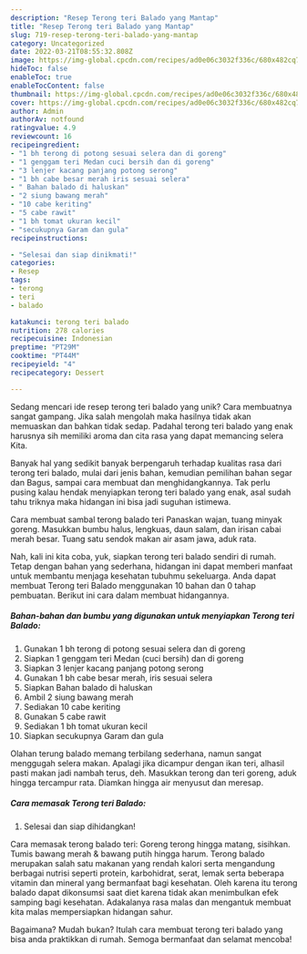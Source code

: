 ```yaml
---
description: "Resep Terong teri Balado yang Mantap"
title: "Resep Terong teri Balado yang Mantap"
slug: 719-resep-terong-teri-balado-yang-mantap
category: Uncategorized
date: 2022-03-21T08:55:32.808Z
image: https://img-global.cpcdn.com/recipes/ad0e06c3032f336c/680x482cq70/terong-teri-balado-foto-resep-utama.jpg
hideToc: false
enableToc: true
enableTocContent: false
thumbnail: https://img-global.cpcdn.com/recipes/ad0e06c3032f336c/680x482cq70/terong-teri-balado-foto-resep-utama.jpg
cover: https://img-global.cpcdn.com/recipes/ad0e06c3032f336c/680x482cq70/terong-teri-balado-foto-resep-utama.jpg
author: Admin
authorAv: notfound
ratingvalue: 4.9
reviewcount: 16
recipeingredient:
- "1 bh terong di potong sesuai selera dan di goreng"
- "1 genggam teri Medan cuci bersih dan di goreng"
- "3 lenjer kacang panjang potong serong"
- "1 bh cabe besar merah iris sesuai selera"
- " Bahan balado di haluskan"
- "2 siung bawang merah"
- "10 cabe keriting"
- "5 cabe rawit"
- "1 bh tomat ukuran kecil"
- "secukupnya Garam dan gula"
recipeinstructions:

- "Selesai dan siap dinikmati!"
categories:
- Resep
tags:
- terong
- teri
- balado

katakunci: terong teri balado 
nutrition: 278 calories
recipecuisine: Indonesian
preptime: "PT29M"
cooktime: "PT44M"
recipeyield: "4"
recipecategory: Dessert

---
```





Sedang mencari ide resep terong teri balado yang unik? Cara membuatnya sangat gampang. Jika salah mengolah maka hasilnya tidak akan memuaskan dan bahkan tidak sedap. Padahal terong teri balado yang enak harusnya sih memiliki aroma dan cita rasa yang dapat memancing selera Kita.





Banyak hal yang sedikit banyak berpengaruh terhadap kualitas rasa dari terong teri balado, mulai dari jenis bahan, kemudian pemilihan bahan segar dan Bagus, sampai cara membuat dan menghidangkannya. Tak perlu pusing kalau hendak menyiapkan terong teri balado yang enak,      asal sudah tahu triknya maka hidangan ini bisa jadi suguhan istimewa.














Cara membuat sambal terong balado teri Panaskan wajan, tuang minyak goreng. Masukkan bumbu halus, lengkuas, daun salam, dan irisan cabai merah besar. Tuang satu sendok makan air asam jawa, aduk rata.






Nah, kali ini kita coba, yuk, siapkan terong teri balado sendiri di rumah. Tetap dengan bahan yang sederhana, hidangan ini dapat memberi manfaat untuk membantu menjaga kesehatan tubuhmu sekeluarga. Anda dapat membuat Terong teri Balado menggunakan 10 bahan dan 0 tahap pembuatan. Berikut ini cara dalam membuat hidangannya.

<!--inarticleads1-->

##### Bahan-bahan dan bumbu yang digunakan untuk menyiapkan Terong teri Balado:

1. Gunakan 1 bh terong di potong sesuai selera dan di goreng
1. Siapkan 1 genggam teri Medan (cuci bersih) dan di goreng
1. Siapkan 3 lenjer kacang panjang potong serong
1. Gunakan 1 bh cabe besar merah, iris sesuai selera
1. Siapkan  Bahan balado di haluskan
1. Ambil 2 siung bawang merah
1. Sediakan 10 cabe keriting
1. Gunakan 5 cabe rawit
1. Sediakan 1 bh tomat ukuran kecil
1. Siapkan secukupnya Garam dan gula


Olahan terung balado memang terbilang sederhana, namun sangat menggugah selera makan. Apalagi jika dicampur dengan ikan teri, alhasil pasti makan jadi nambah terus, deh. Masukkan terong dan teri goreng, aduk hingga tercampur rata. Diamkan hingga air menyusut dan meresap. 

<!--inarticleads2-->

##### Cara memasak Terong teri Balado:


1. Selesai dan siap dihidangkan!

Cara memasak terong balado teri: Goreng terong hingga matang, sisihkan. Tumis bawang merah &amp; bawang putih hingga harum. Terong balado merupakan salah satu makanan yang rendah kalori serta mengandung berbagai nutrisi seperti protein, karbohidrat, serat, lemak serta beberapa vitamin dan mineral yang bermanfaat bagi kesehatan. Oleh karena itu terong balado dapat dikonsumsi saat diet karena tidak akan menimbulkan efek samping bagi kesehatan. Adakalanya rasa malas dan mengantuk membuat kita malas mempersiapkan hidangan sahur. 

Bagaimana? Mudah bukan? Itulah cara membuat terong teri balado yang bisa anda praktikkan di rumah. Semoga bermanfaat dan selamat mencoba!
